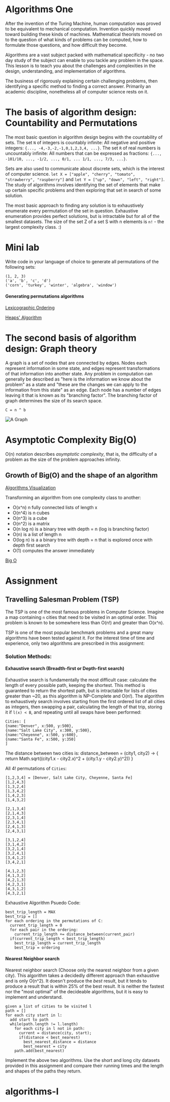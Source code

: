 # Algorithms One

After the invention of the Turing Machine, human computation was proved to be equivalent to mechanical computation. Invention quickly moved toward building these kinds of machines. Mathematical theorists moved on to the question of what kinds of problems can be computed, how to formulate those questions, and how difficult they become.

Algorithms are a vast subject packed with mathematical specificity - no two day study of the subject can enable to you tackle any problem in the space. This lesson is to teach you about the challenges and complexities in the design, understanding, and implementation of algorithms.

The business of rigorously explaining certain challenging problems, then identifying a specific method to finding a correct answer. Primarily an academic discipline, nonetheless all of computer science rests on it.

# The basis of algorithm design: Countability and Permutations

The most basic question in algorithm design begins with the countability of sets. The set `N` of integers is countably infinite: All negative and positive integers: `{..., -4,-3,-2,-1,0,1,2,3,4, ...}`. The set `R` of real numbers is uncountably infinite: All numbers that can be expressed as fractions: `{..., -101/10, ..., -1/2, ..., 0/1, ... 1/1, ..., 7/3, ...}`.

Sets are also used to communicate about discrete sets, which is the interest of computer science. `let X = ["apple", "cherry", "tomato", "strawberry", "raspberry"]` and `let Y = ["up", "down", "left", "right"]`. The study of algorithms involves identifying the set of elements that make up certain specific problems and then exploring that set in search of some solution.

The most basic approach to finding any solution is to exhaustively enumerate every permutation of the set in question. Exhaustive enumeration provides perfect solutions, but is intractable but for all of the smallest datasets. The size of the set Z of a set S with n elements is `n!` - the largest complexity class. :)

# Mini lab

Write code in your language of choice to generate all permutations of the following sets:

    (1, 2, 3)
    ('a', 'b', 'c', 'd')
    ('corn', 'turkey', 'winter', 'algebra', 'window')

#### Generating permutations algorithms

[Lexicographic Ordering](https://en.wikipedia.org/wiki/Lexicographical_order)

[Heaps' Algorithm](https://en.wikipedia.org/wiki/Heap%27s_algorithm)

# The second basis of algorithm design: Graph theory

A graph is a set of nodes that are connected by edges. Nodes each represent information in some state, and edges represent transformations of that information into another state. Any problem in computation can generally be described as "here is the information we know about the problem" as a state and "these are the changes we can apply to the information from this state" as an edge. Each node has a number of edges leaving it that is known as its "branching factor". The branching factor of graph determines the size of its search space.

    C = n ^ b

![A Graph](https://www.lucidchart.com/publicSegments/view/0bb94330-2ca8-48dc-9108-640fdec02122/image.png)

# Asymptotic Complexity Big(O)

O(n) notation describes _asymptotic complexity_, that is, the difficulty of a problem as the size of the problem approaches infinity.

## Growth of Big(O) and the shape of an algorithm

[Algorithms Visualization](https://www.lucidchart.com/invitations/accept/fddf57b9-9ca0-4956-b97a-832c96aded5b)

Transforming an algorithm from one complexity class to another:
- O(x^n) n fully connected lists of length x
- O(n^4) is n cubes
- O(n^3) is a cube
- O(n^2) is a matrix
- O(n log n) is a binary tree with depth = n (log is branching factor)
- O(n) is a list of length n
- O(log n) is a a binary tree with depth = n that is explored once with depth first search
- O(1) computes the answer immediately

[Big O](https://www.lucidchart.com/documents/view/fb7a5e50-8340-46b4-be62-69c7fe24c472)
   
# Assignment

## Travelling Salesman Problem (TSP)

The TSP is one of the most famous problems in Computer Science. Imagine a map containing `n` cities that need to be visited in an optimal order. This problem is known to be somewhere less than O(n!) and greater than O(x^n).

TSP is one of the most popular benchmark problems and a great many algorithms have been tested against it. For the interest time of time and experience, only two algorithms are prescribed in this assignment:

### Solution Methods:

#### Exhaustive search (Breadth-first or Depth-first search) 

Exhaustive search is fundamentally the most difficult case: calculate the length of every possible path, keeping the shortest. This method is guaranteed to return the shortest path, but is intractable for lists of cities greater than ~20, as this algorithm is NP-Complete and O(n!). The algorithm to exhaustively search involves starting from the first ordered list of all cities as integers, then swapping a pair, calculating the length of that trip, storing it if `l(x) < B`, and repeating until all swaps have been performed:

    Cities: [
    {name:"Denver", x:500, y:500},
    {name:"Salt Lake City", x:300, y:500},
    {name:"Cheyenne", x:500, y:600},
    {name:"Santa Fe", x:500, y:350]
    ]

The distance between two cities is:
    distance_between = (city1, city2) -> {
      return Math.sqrt((city1.x - city2.x)^2 + (city.1.y - city2.y)^2))
    }

All 4! permutations of `Cities`:

    [1,2,3,4] = [Denver, Salt Lake City, Cheyenne, Santa Fe]
    [1,2,4,3]
    [1,3,2,4]
    [1,3,4,2]
    [1,4,2,3]
    [1,4,3,2]

    [2,1,3,4]
    [2,1,4,3]
    [2,3,1,4]
    [2,3,4,1]
    [2,4,1,3]
    [2,4,3,1]

    [3,1,2,4]
    [3,1,4,2]
    [3,2,1,4]
    [3,2,4,1]
    [3,4,1,2]
    [3,4,2,1]

    [4,1,2,3]
    [4,1,3,2]
    [4,2,1,3]
    [4,2,3,1]
    [4,3,1,2]
    [4,3,2,1]

Exhaustive Algorithm Psuedo Code:

    best_trip_length = MAX
    best_trip = []
    for each ordering in the permutations of C:
      current_trip_length = 0
      for each pair in the ordering:
        current_trip_length += distance_between(current_pair)
      if(current_trip_length < best_trip_length)
        best_trip_length = current_trip_length
        best_trip = ordering

#### Nearest Neighbor search   

Nearest neighbor search (Choose only the nearest neighbor from a given city). This algorithm takes a decidedly different approach than exhaustive and is only O(n^2). It doesn't produce the _best_ result, but it tends to produce a result that is within 25% of the best result. It is neither the fastest nor the "most optimal" of the decideable algorithms, but it is easy to implement and understand.

    given a list of cities to be visited l
    path = []
    for each city start in l:
      add start to path
      while(path.length != l.length)
        for each city in l not in path:
          current = distance(city, start);
          if(distance < best_nearest)
            best_nearest_distance = distance
            best_nearest = city
        path.add(best_nearest)


Implement the above two algorithms. Use the short and long city datasets provided in this assignment and compare their running times and the length and shapes of the paths they return.



# algorithms-I
